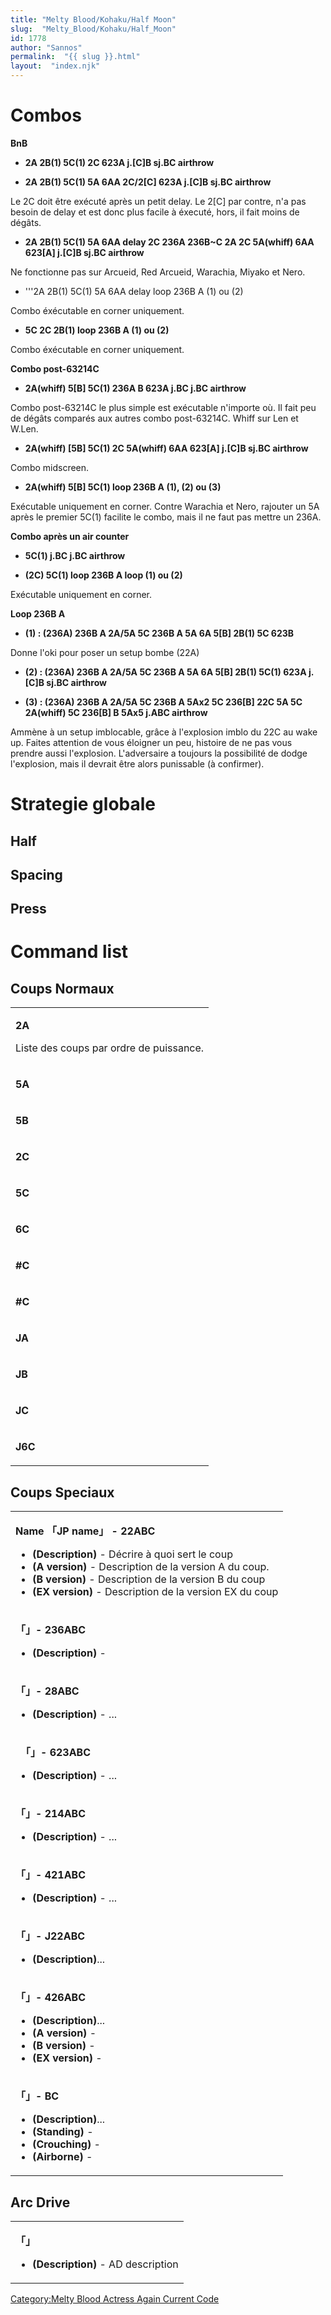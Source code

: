 ```yaml
---
title: "Melty Blood/Kohaku/Half Moon"
slug:  "Melty_Blood/Kohaku/Half_Moon"
id: 1778
author: "Sannos"
permalink:  "{{ slug }}.html"
layout:  "index.njk"
---
```


# Combos

**BnB**

- **2A 2B(1) 5C(1) 2C 623A j.\[C\]B sj.BC airthrow**

<!-- -->

- **2A 2B(1) 5C(1) 5A 6AA 2C/2\[C\] 623A j.\[C\]B sj.BC airthrow**

  
Le 2C doit être exécuté après un petit delay. Le 2\[C\] par contre, n'a
pas besoin de delay et est donc plus facile à éxecuté, hors, il fait
moins de dégâts.

- **2A 2B(1) 5C(1) 5A 6AA delay 2C 236A 236B\~C 2A 2C 5A(whiff) 6AA
  623\[A\] j.\[C\]B sj.BC airthrow**

  
Ne fonctionne pas sur Arcueid, Red Arcueid, Warachia, Miyako et Nero.

- '''2A 2B(1) 5C(1) 5A 6AA delay loop 236B A (1) ou (2)

  
Combo éxécutable en corner uniquement.

- **5C 2C 2B(1) loop 236B A (1) ou (2)**

  
Combo éxécutable en corner uniquement.

**Combo post-63214C**

- **2A(whiff) 5\[B\] 5C(1) 236A B 623A j.BC j.BC airthrow**

  
Combo post-63214C le plus simple est exécutable n'importe où. Il fait
peu de dégâts comparés aux autres combo post-63214C. Whiff sur Len et
W.Len.

- **2A(whiff) \[5B\] 5C(1) 2C 5A(whiff) 6AA 623\[A\] j.\[C\]B sj.BC
  airthrow**

  
Combo midscreen.

- **2A(whiff) 5\[B\] 5C(1) loop 236B A (1), (2) ou (3)**

  
Exécutable uniquement en corner. Contre Warachia et Nero, rajouter un 5A
après le premier 5C(1) facilite le combo, mais il ne faut pas mettre un
236A.

**Combo après un air counter**

- **5C(1) j.BC j.BC airthrow**

<!-- -->

- **(2C) 5C(1) loop 236B A loop (1) ou (2)**

  
Exécutable uniquement en corner.

**Loop 236B A**

- **(1) : (236A) 236B A 2A/5A 5C 236B A 5A 6A 5\[B\] 2B(1) 5C 623B**

  
Donne l'oki pour poser un setup bombe (22A)

- **(2) : (236A) 236B A 2A/5A 5C 236B A 5A 6A 5\[B\] 2B(1) 5C(1) 623A
  j.\[C\]B sj.BC airthrow**

<!-- -->

- **(3) : (236A) 236B A 2A/5A 5C 236B A 5Ax2 5C 236\[B\] 22C 5A 5C
  2A(whiff) 5C 236\[B\] B 5Ax5 j.ABC airthrow**

  
Ammène à un setup imblocable, grâce à l'explosion imblo du 22C au wake
up. Faites attention de vous éloigner un peu, histoire de ne pas vous
prendre aussi l'explosion. L'adversaire a toujours la possibilité de
dodge l'explosion, mais il devrait être alors punissable (à confirmer).

# Strategie globale

## Half

## Spacing

## Press

# Command list

## Coups Normaux

<table>
<tbody>
<tr class="odd">
<td><p><strong>2A</strong></p>
<p>Liste des coups par ordre de puissance.</p></td>
</tr>
<tr class="even">
<td><p><strong>5A</strong></p></td>
</tr>
<tr class="odd">
<td><p><strong>5B</strong></p></td>
</tr>
<tr class="even">
<td><p><strong>2C</strong></p></td>
</tr>
<tr class="odd">
<td><p><strong>5C</strong></p></td>
</tr>
<tr class="even">
<td><p><strong>6C</strong></p></td>
</tr>
<tr class="odd">
<td><p><strong>#C</strong></p></td>
</tr>
<tr class="even">
<td><p><strong>#C</strong></p></td>
</tr>
<tr class="odd">
<td><p><strong>JA</strong></p></td>
</tr>
<tr class="even">
<td><p><strong>JB</strong></p></td>
</tr>
<tr class="odd">
<td><p><strong>JC</strong></p></td>
</tr>
<tr class="even">
<td><p><strong>J6C</strong></p></td>
</tr>
</tbody>
</table>

## Coups Speciaux

<table>
<tbody>
<tr class="odd">
<td><p><strong>Name 「JP name」 - 22ABC</strong></p>
<ul>
<li><strong>(Description)</strong> - Décrire à quoi sert le coup</li>
<li><strong>(A version)</strong> - Description de la version A du
coup.</li>
<li><strong>(B version)</strong> - Description de la version B du
coup</li>
<li><strong>(EX version)</strong> - Description de la version EX du
coup</li>
</ul></td>
</tr>
<tr class="even">
<td><p><strong>「」- 236ABC</strong></p>
<ul>
<li><strong>(Description)</strong> -</li>
</ul></td>
</tr>
<tr class="odd">
<td><p><strong>「」- 28ABC</strong></p>
<ul>
<li><strong>(Description)</strong> - ...</li>
</ul></td>
</tr>
<tr class="even">
<td><p><strong>　「」- 623ABC</strong></p>
<ul>
<li><strong>(Description)</strong> - ...</li>
</ul></td>
</tr>
<tr class="odd">
<td><p><strong>「」- 214ABC</strong></p>
<ul>
<li><strong>(Description)</strong> - ...</li>
</ul></td>
</tr>
<tr class="even">
<td><p><strong>「」- 421ABC</strong></p>
<ul>
<li><strong>(Description)</strong> - ...</li>
</ul></td>
</tr>
<tr class="odd">
<td><p><strong>「」- J22ABC</strong></p>
<ul>
<li><strong>(Description)</strong>...</li>
</ul></td>
</tr>
<tr class="even">
<td><p><strong>「」- 426ABC</strong></p>
<ul>
<li><strong>(Description)</strong>...</li>
<li><strong>(A version)</strong> -</li>
<li><strong>(B version)</strong> -</li>
<li><strong>(EX version)</strong> -</li>
</ul></td>
</tr>
<tr class="odd">
<td><p><strong>「」- BC</strong></p>
<ul>
<li><strong>(Description)</strong>...</li>
<li><strong>(Standing)</strong> -</li>
<li><strong>(Crouching)</strong> -</li>
<li><strong>(Airborne)</strong> -</li>
</ul></td>
</tr>
</tbody>
</table>

## Arc Drive

<table>
<tbody>
<tr class="odd">
<td><p><strong>「」</strong></p>
<ul>
<li><strong>(Description)</strong> - AD description</li>
</ul></td>
</tr>
</tbody>
</table>

[Category:Melty Blood Actress Again Current
Code](Category:Melty_Blood_Actress_Again_Current_Code "wikilink")
